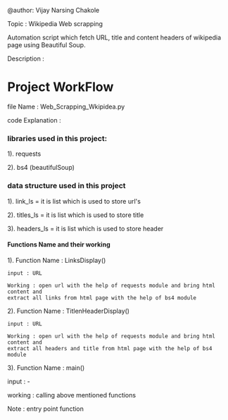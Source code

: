 @author: Vijay Narsing Chakole 

Topic : Wikipedia Web scrapping 

Automation script which fetch URL, title and
content headers of wikipedia page using Beautiful Soup.

Description :



# Project WorkFlow

file Name : Web_Scrapping_Wkipidea.py

code Explanation :

### libraries used in this project:

1). requests

2). bs4 (beautifulSoup)

### data structure used in this project

1). link_ls = it is list which is used to store url's

2). titles_ls = it is list which is used to store title

3). headers_ls = it is list which is used to store header



#### Functions Name and their working

1). Function Name : LinksDisplay()

    input : URL
    
    Working : open url with the help of requests module and bring html content and 
    extract all links from html page with the help of bs4 module 



2). Function Name : TitlenHeaderDisplay()
  
    input : URL
    
    Working : open url with the help of requests module and bring html content and 
    extract all headers and title from html page with the help of bs4 module 


3). Function Name : main()
    
  input : -
  
  working : calling above mentioned functions
  
  Note : entry point function

